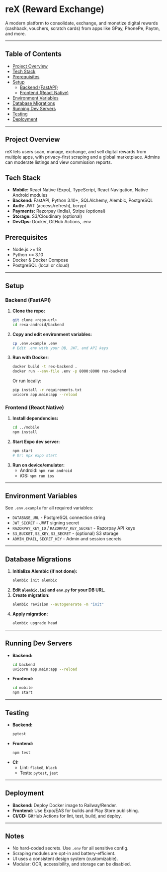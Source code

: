 # reX (Reward Exchange)

A modern platform to consolidate, exchange, and monetize digital rewards (cashback, vouchers, scratch cards) from apps like GPay, PhonePe, Paytm, and more.

---

## Table of Contents
- [Project Overview](#project-overview)
- [Tech Stack](#tech-stack)
- [Prerequisites](#prerequisites)
- [Setup](#setup)
  - [Backend (FastAPI)](#backend-fastapi)
  - [Frontend (React Native)](#frontend-react-native)
- [Environment Variables](#environment-variables)
- [Database Migrations](#database-migrations)
- [Running Dev Servers](#running-dev-servers)
- [Testing](#testing)
- [Deployment](#deployment)

---

## Project Overview
reX lets users scan, manage, exchange, and sell digital rewards from multiple apps, with privacy-first scraping and a global marketplace. Admins can moderate listings and view commission reports.

## Tech Stack
- **Mobile:** React Native (Expo), TypeScript, React Navigation, Native Android modules
- **Backend:** FastAPI, Python 3.10+, SQLAlchemy, Alembic, PostgreSQL
- **Auth:** JWT (access/refresh), bcrypt
- **Payments:** Razorpay (India), Stripe (optional)
- **Storage:** S3/Cloudinary (optional)
- **DevOps:** Docker, GitHub Actions, .env

## Prerequisites
- Node.js >= 18
- Python >= 3.10
- Docker & Docker Compose
- PostgreSQL (local or cloud)

---

## Setup

### Backend (FastAPI)
1. **Clone the repo:**
   ```bash
   git clone <repo-url>
   cd rexa-android/backend
   ```
2. **Copy and edit environment variables:**
   ```bash
   cp .env.example .env
   # Edit .env with your DB, JWT, and API keys
   ```
3. **Run with Docker:**
   ```bash
   docker build -t rex-backend .
   docker run --env-file .env -p 8000:8000 rex-backend
   ```
   Or run locally:
   ```bash
   pip install -r requirements.txt
   uvicorn app.main:app --reload
   ```

### Frontend (React Native)
1. **Install dependencies:**
   ```bash
   cd ../mobile
   npm install
   ```
2. **Start Expo dev server:**
   ```bash
   npm start
   # Or: npx expo start
   ```
3. **Run on device/emulator:**
   - Android: `npm run android`
   - iOS: `npm run ios`

---

## Environment Variables
See `.env.example` for all required variables:
- `DATABASE_URL` - PostgreSQL connection string
- `JWT_SECRET` - JWT signing secret
- `RAZORPAY_KEY_ID` / `RAZORPAY_KEY_SECRET` - Razorpay API keys
- `S3_BUCKET`, `S3_KEY`, `S3_SECRET` - (optional) S3 storage
- `ADMIN_EMAIL`, `SECRET_KEY` - Admin and session secrets

---

## Database Migrations
1. **Initialize Alembic (if not done):**
   ```bash
   alembic init alembic
   ```
2. **Edit `alembic.ini` and `env.py` for your DB URL.**
3. **Create migration:**
   ```bash
   alembic revision --autogenerate -m "init"
   ```
4. **Apply migration:**
   ```bash
   alembic upgrade head
   ```

---

## Running Dev Servers
- **Backend:**
  ```bash
  cd backend
  uvicorn app.main:app --reload
  ```
- **Frontend:**
  ```bash
  cd mobile
  npm start
  ```

---

## Testing
- **Backend:**
  ```bash
  pytest
  ```
- **Frontend:**
  ```bash
  npm test
  ```
- **CI:**
  - Lint: `flake8`, `black`
  - Tests: `pytest`, `jest`

---

## Deployment
- **Backend:** Deploy Docker image to Railway/Render.
- **Frontend:** Use Expo/EAS for builds and Play Store publishing.
- **CI/CD:** GitHub Actions for lint, test, build, and deploy.

---

## Notes
- No hard-coded secrets. Use `.env` for all sensitive config.
- Scraping modules are opt-in and battery-efficient.
- UI uses a consistent design system (customizable).
- Modular: OCR, accessibility, and storage can be disabled.
